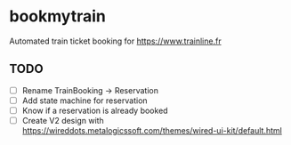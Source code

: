 # bookmytrain
Automated train ticket booking for https://www.trainline.fr

## TODO

- [ ] Rename TrainBooking -> Reservation
- [ ] Add state machine for reservation
- [ ] Know if a reservation is already booked
- [ ] Create V2 design with https://wireddots.metalogicssoft.com/themes/wired-ui-kit/default.html
